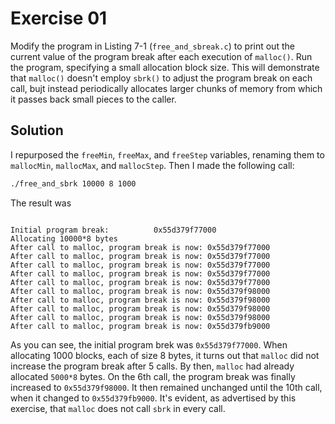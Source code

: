 # Exercise 01

Modify the program in Listing 7-1 (`free_and_sbreak.c`) to print out the current value
of the program break after each execution of `malloc()`. Run the program, specifying
a small allocation block size. This will demonstrate that `malloc()` doesn't employ
`sbrk()` to adjust the program break on each call, bujt instead periodically allocates
larger chunks of memory from which it passes back small pieces to the caller.

## Solution

I repurposed the `freeMin`, `freeMax`, and `freeStep` variables, renaming them to
`mallocMin`, `mallocMax`, and `mallocStep`. Then I made the following call:

```bash
./free_and_sbrk 10000 8 1000
```

The result was

```

Initial program break:          0x55d379f77000
Allocating 10000*8 bytes
After call to malloc, program break is now: 0x55d379f77000
After call to malloc, program break is now: 0x55d379f77000
After call to malloc, program break is now: 0x55d379f77000
After call to malloc, program break is now: 0x55d379f77000
After call to malloc, program break is now: 0x55d379f77000
After call to malloc, program break is now: 0x55d379f98000
After call to malloc, program break is now: 0x55d379f98000
After call to malloc, program break is now: 0x55d379f98000
After call to malloc, program break is now: 0x55d379f98000
After call to malloc, program break is now: 0x55d379fb9000
```

As you can see, the initial program brek was `0x55d379f77000`. When allocating 1000 blocks,
each of size 8 bytes, it turns out that `malloc` did not increase the program break after
5 calls. By then, `malloc` had already allocated `5000*8` bytes. On the 6th call, the program
break was finally increased to `0x55d379f98000`. It then remained unchanged until the 10th
call, when it changed to `0x55d379fb9000`. It's evident, as advertised by this exercise, that
`malloc` does not call `sbrk` in every call.
